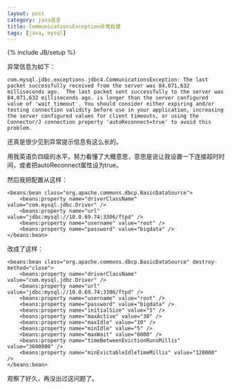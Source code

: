 ```yaml
---
layout: post
category: java语言
title: CommunicationsException异常处理
tags: [java, mysql]
---
```

{% include JB/setup %}

异常信息为如下：

	com.mysql.jdbc.exceptions.jdbc4.CommunicationsException: The last packet successfully received from the server was 84,071,632 milliseconds ago.  The last packet sent successfully to the server was 84,071,632 milliseconds ago. is longer than the server configured value of 'wait_timeout'. You should consider either expiring and/or testing connection validity before use in your application, increasing the server configured values for client timeouts, or using the Connector/J connection property 'autoReconnect=true' to avoid this problem.

还真是很少见到异常提示信息有这么长的。

用我英语负四级的水平，努力看懂了大概意思，意思是说让我设置一下连接超时时间，或者把autoReconnect属性设为true。

然后我把配置从这样：

	<beans:bean class="org.apache.commons.dbcp.BasicDataSource">
		<beans:property name="driverClassName" value="com.mysql.jdbc.Driver" />
		<beans:property name="url" value="jdbc:mysql://10.0.69.74:3306/ftpd" />
		<beans:property name="username" value="root" />
		<beans:property name="password" value="bigdata" />
	</beans:bean>

改成了这样：

	<beans:bean class="org.apache.commons.dbcp.BasicDataSource" destroy-method="close">
		<beans:property name="driverClassName" value="com.mysql.jdbc.Driver" />
		<beans:property name="url" value="jdbc:mysql://10.0.69.74:3306/ftpd" />
		<beans:property name="username" value="root" />
		<beans:property name="password" value="bigdata" />
		<beans:property name="initialSize" value="5" />
		<beans:property name="maxActive" value="30" />
		<beans:property name="maxIdle" value="10" />
		<beans:property name="minIdle" value="5" />
		<beans:property name="maxWait" value="6000" />
		<beans:property name="timeBetweenEvictionRunsMillis" value="3600000" />
		<beans:property name="minEvictableIdleTimeMillis" value="120000" />
	</beans:bean>

观察了好久，再没出过这问题了。